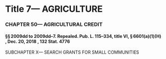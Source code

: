 
# Title 7— AGRICULTURE
### CHAPTER 50— AGRICULTURAL CREDIT
#### §§ 2009dd to 2009dd–7. Repealed. Pub. L. 115–334, title VI, § 6601(a)(1)(H) , Dec. 20, 2018 , 132 Stat. 4776

SUBCHAPTER X— SEARCH GRANTS FOR SMALL COMMUNITIES

